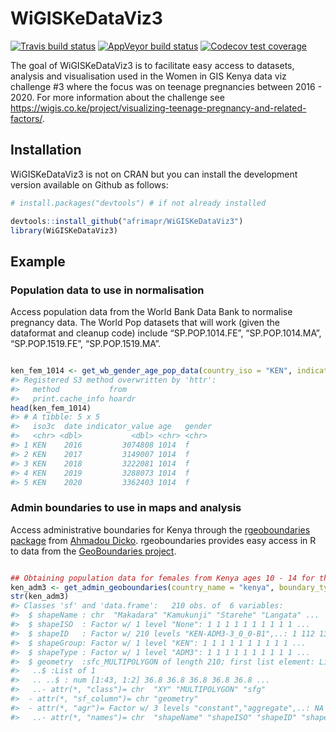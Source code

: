 
<!-- README.md is generated from README.Rmd. Please edit that file -->

# WiGISKeDataViz3

<!-- badges: start -->

[![Travis build
status](https://travis-ci.org/anelda/WiGISKeDataViz3.svg?branch=master)](https://travis-ci.org/anelda/WiGISKeDataViz3)
[![AppVeyor build
status](https://ci.appveyor.com/api/projects/status/github/anelda/WiGISKeDataViz3?branch=master&svg=true)](https://ci.appveyor.com/project/anelda/WiGISKeDataViz3)
[![Codecov test
coverage](https://codecov.io/gh/anelda/WiGISKeDataViz3/branch/master/graph/badge.svg)](https://codecov.io/gh/anelda/WiGISKeDataViz3?branch=master)
<!-- badges: end -->

The goal of WiGISKeDataViz3 is to facilitate easy access to datasets,
analysis and visualisation used in the Women in GIS Kenya data viz
challenge \#3 where the focus was on teenage pregnancies between 2016 -
2020. For more information about the challenge see
<https://wigis.co.ke/project/visualizing-teenage-pregnancy-and-related-factors/>.

## Installation

WiGISKeDataViz3 is not on CRAN but you can install the development
version available on Github as follows:

``` r
# install.packages("devtools") # if not already installed

devtools::install_github("afrimapr/WiGISKeDataViz3")
library(WiGISKeDataViz3)
```

## Example

### Population data to use in normalisation

Access population data from the World Bank Data Bank to normalise
pregnancy data. The World Pop datasets that will work (given the
dataformat and cleanup code) include “SP.POP.1014.FE”, “SP.POP.1014.MA”,
“SP.POP.1519.FE”, “SP.POP.1519.MA”.

``` r

ken_fem_1014 <- get_wb_gender_age_pop_data(country_iso = "KEN", indicator_code = "SP.POP.1014.FE", start = 2016, end = 2019, new_date = 2020)
#> Registered S3 method overwritten by 'httr':
#>   method           from  
#>   print.cache_info hoardr
head(ken_fem_1014)
#> # A tibble: 5 x 5
#>   iso3c  date indicator_value age   gender
#>   <chr> <dbl>           <dbl> <chr> <chr> 
#> 1 KEN    2016         3074808 1014  f     
#> 2 KEN    2017         3149007 1014  f     
#> 3 KEN    2018         3222081 1014  f     
#> 4 KEN    2019         3288073 1014  f     
#> 5 KEN    2020         3362403 1014  f
```

### Admin boundaries to use in maps and analysis

Access administrative boundaries for Kenya through the [rgeoboundaries
package](https://github.com/dickoa/rgeoboundaries) from [Ahmadou
Dicko](https://twitter.com/dickoah). rgeoboundaries provides easy access
in R to data from the [GeoBoundaries
project](https://www.geoboundaries.org/).

``` r

## Obtaining population data for females from Kenya ages 10 - 14 for the years 2016 - 2019
ken_adm3 <- get_admin_geoboundaries(country_name = "kenya", boundary_type = "sscgs", admin_level = "adm3")
str(ken_adm3)
#> Classes 'sf' and 'data.frame':   210 obs. of  6 variables:
#>  $ shapeName : chr  "Makadara" "Kamukunji" "Starehe" "Langata" ...
#>  $ shapeISO  : Factor w/ 1 level "None": 1 1 1 1 1 1 1 1 1 1 ...
#>  $ shapeID   : Factor w/ 210 levels "KEN-ADM3-3_0_0-B1",..: 1 112 134 145 156 167 178 189 200 2 ...
#>  $ shapeGroup: Factor w/ 1 level "KEN": 1 1 1 1 1 1 1 1 1 1 ...
#>  $ shapeType : Factor w/ 1 level "ADM3": 1 1 1 1 1 1 1 1 1 1 ...
#>  $ geometry  :sfc_MULTIPOLYGON of length 210; first list element: List of 1
#>   ..$ :List of 1
#>   .. ..$ : num [1:43, 1:2] 36.8 36.8 36.8 36.8 36.8 ...
#>   ..- attr(*, "class")= chr  "XY" "MULTIPOLYGON" "sfg"
#>  - attr(*, "sf_column")= chr "geometry"
#>  - attr(*, "agr")= Factor w/ 3 levels "constant","aggregate",..: NA NA NA NA NA
#>   ..- attr(*, "names")= chr  "shapeName" "shapeISO" "shapeID" "shapeGroup" ...
```
